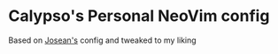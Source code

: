 # Calypso's Personal NeoVim config

Based on [Josean's](www.josean.com/posts/how-to-setup-neovim-2024) config and tweaked to my liking
